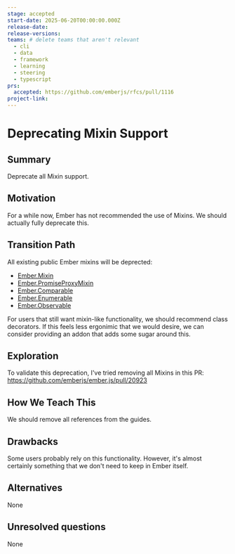 ```yaml
---
stage: accepted
start-date: 2025-06-20T00:00:00.000Z
release-date:
release-versions:
teams: # delete teams that aren't relevant
  - cli
  - data
  - framework
  - learning
  - steering
  - typescript
prs:
  accepted: https://github.com/emberjs/rfcs/pull/1116
project-link:
---
```


# Deprecating Mixin Support

## Summary

Deprecate all Mixin support.

## Motivation

For a while now, Ember has not recommended the use of Mixins. We should actually fully
deprecate this.

## Transition Path

All existing public Ember mixins will be deprected:

- [Ember.Mixin](https://github.com/wagenet/rfcs/pulls/1111)
- [Ember.PromiseProxyMixin](https://github.com/wagenet/rfcs/pulls/1112)
- [Ember.Comparable](https://github.com/wagenet/rfcs/pulls/1113)
- [Ember.Enumerable](https://github.com/wagenet/rfcs/pulls/1114)
- [Ember.Observable](https://github.com/wagenet/rfcs/pulls/1115)

For users that still want mixin-like functionality, we should recommend class
decorators. If this feels less ergonimic that we would desire, we can consider
providing an addon that adds some sugar around this.

## Exploration

To validate this deprecation, I've tried removing all Mixins in this PR: https://github.com/emberjs/ember.js/pull/20923

## How We Teach This

We should remove all references from the guides.

## Drawbacks

Some users probably rely on this functionality. However, it's almost certainly
something that we don't need to keep in Ember itself.

## Alternatives

None

## Unresolved questions

None
